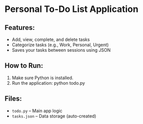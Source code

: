 # Personal To-Do List Application

## Features:
- Add, view, complete, and delete tasks
- Categorize tasks (e.g., Work, Personal, Urgent)
- Saves your tasks between sessions using JSON

## How to Run:
1. Make sure Python is installed.
2. Run the application:
   python todo.py

## Files:
- `todo.py` – Main app logic
- `tasks.json` – Data storage (auto-created)
